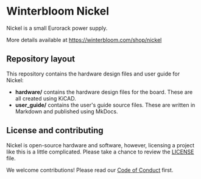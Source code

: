 # Winterbloom Nickel

Nickel is a small Eurorack power supply.

More details available at https://winterbloom.com/shop/nickel

## Repository layout

This repository contains the hardware design files and user guide for Nickel:

- **hardware/** contains the hardware design files for the board. These are all created using KiCAD.
- **user_guide/** contains the user's guide source files. These are written in Markdown and published using MkDocs.

## License and contributing

Nickel is open-source hardware and software, however, licensing a project like this is a little complicated. Please take a chance to review the [LICENSE](LICENSE.md) file.

We welcome contributions! Please read our [Code of Conduct](CODE_OF_CONDUCT.md) first.

